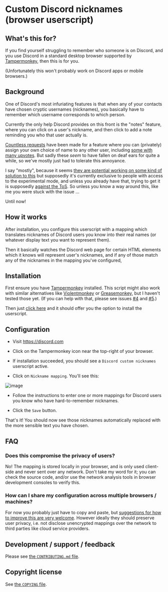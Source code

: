 Custom Discord nicknames (browser userscript)
=============================================

What's this for?
----------------

If you find yourself struggling to remember who someone is on Discord,
and you use Discord in a standard desktop browser supported by
[Tampermonkey](https://www.tampermonkey.net/), then this is for you.

(Unfortunately this won't probably work on Discord apps or mobile
browsers.)

Background
----------

One of Discord's most infuriating features is that when any of your
contacts have chosen cryptic usernames (nicknames), you basically have
to remember which username corresponds to which person.

Currently the only help Discord provides on this front is the "notes"
feature, where you can click on a user's nickname, and then click to
add a note reminding you who that user actually is.

[Countless requests](https://support.discord.com/hc/en-us/search?filter_by=community&query=custom+nicknames&utf8=%E2%9C%93)
have been made for a feature where you can (privately) assign your own
choice of name to any other user, including [some with many
upvotes](https://support.discord.com/hc/en-us/community/posts/360058761331-Client-Side-Nicknames-Nicknames-for-your-friends-).
But sadly these *seem* to have fallen on deaf ears for quite a while,
so we've mostly just had to tolerate this annoyance.

I say "mostly", because it seems [they are potential working on some
kind of solution to
this](https://support.discord.com/hc/en-us/community/posts/1500000932002/comments/1500000829422)
but supposedly it's currently exclusive to people with access to the
experimental mode, and unless you already have that, trying to get it
is supposedly [against the
ToS](https://www.reddit.com/r/discordapp/comments/jhor2x/how_does_one_get_experimental_features/).
So unless you know a way around this, like me you were stuck with the
issue ...

Until now!

How it works
------------

After installation, you configure this userscript with a mapping which
translates nicknames of Discord users you know into their real names
(or whatever display text you want to represent them).

Then it basically watches the Discord web page for certain HTML
elements which it knows will represent user's nicknames, and if any of
those match any of the nicknames in the mapping you've configured,

Installation
------------

First ensure you have [Tampermonkey](https://www.tampermonkey.net/)
installed.  This script might also work with similar alternatives like
[Violentmonkey](https://violentmonkey.github.io/) or
[Greasemonkey](https://www.greasespot.net/), but I haven't tested
those yet.  (If you can help with that, please see issues
[#4](https://github.com/aspiers/Discord-custom-nicks-userscript/issues/4)
and
[#5](https://github.com/aspiers/Discord-custom-nicks-userscript/issues/5).)

Then just [click
here](https://raw.githubusercontent.com/aspiers/Discord-custom-nicks-userscript/main/Discord-custom-nicks.user.js)
and it should offer you the option to install the userscript.

Configuration
-------------

- Visit https://discord.com

- Click on the Tampermonkey icon near the top-right of your browser.

- If installation succeeded, you should see a `Discord custom
  nicknames` userscript active.

- Click on `Nickname mapping`.  You'll see this:

![image](https://user-images.githubusercontent.com/100738/123567203-7f530180-d7b9-11eb-85a4-91ae227d68f9.png)

- Follow the instructions to enter one or more mappings for Discord
  users you know who have hard-to-remember nicknames.

- Click the `Save` button.

That's it!  You should now see those nicknames automatically replaced
with the more sensible text you have chosen.

FAQ
---

### Does this compromise the privacy of users?

No!  The mapping is stored locally in your browser, and is only used
client-side and never sent over any network.  Don't take my word for
it; you can check the source code, and/or use the network analysis
tools in browser development consoles to verify this.

### How can I share my configuration across multiple browsers / machines?

For now you probably just have to copy and paste, but [suggestions for
how to improve this are very welcome](https://github.com/aspiers/Discord-custom-nicks-userscript/issues/1).
However ideally they should preserve user privacy, i.e. not disclose
unencrypted mappings over the network to third parties like cloud
service providers.

Development / support / feedback
--------------------------------

Please see [the `CONTRIBUTING.md` file](CONTRIBUTING.md).

Copyright license
-----------------

See [the `COPYING` file](COPYING).
